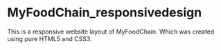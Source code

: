 # MyFoodChain_responsivedesign
This is a responsive website layout of MyFoodChain. Which was created using pure HTML5 and CSS3.
